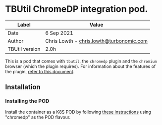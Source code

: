# TBUtil ChromeDP integration pod.

| Label          | Value       |
| -------------- | ----------- |
| Date           | 6 Sep 2021 |
| Author         | Chris Lowth - chris.lowth@turbonomic.com |
| TBUtil version | 2.0h |
 
This is a pod that comes with `tbutil`, the `chromedp` plugin and the `chromium` browser (which the plugin requires). For information about the features of the plugin, [refer to this document](../chromedp-plugin.md).

## Installation

### Installing the POD

Install the container as a K8S POD by following [these instructions](INSTALL.md) using "chromedp" as the POD flavour.

